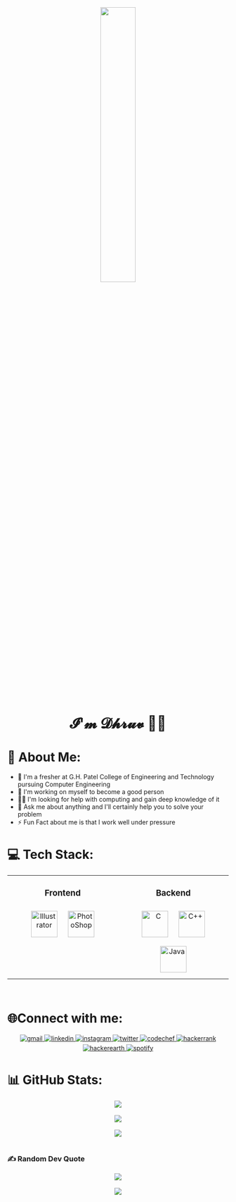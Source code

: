 <div align="center">
<img src="https://rishavanand.github.io/static/images/greetings.gif" align="center" style="width: 40%" />
</div>  
  

### <div align="center"><h1>𝓘'𝓶 𝓓𝓱𝓻𝓾𝓿 🚀🌟</div> 


# 💫 About Me:
- 🌱 I'm a fresher at G.H. Patel College of Engineering and Technology pursuing Computer Engineering<br>
- 🔭 I'm working on myself to become a good person <br>
- 🤝🏽 I'm looking for help with computing and gain deep knowledge of it<br>
- 💬 Ask me about anything and I'll certainly help you to solve your problem<br>
- ⚡ Fun Fact about me is that I work well under pressure<br>

# 💻 Tech Stack:
<div align="center">  <table><tr><td valign="top" width="40%">

   ### <div align="center">Frontend  
<div align="center">  
<img style="margin: 10px" src="https://profilinator.rishav.dev/skills-assets/adobe_illustrator-icon.svg" alt="Illustrator" height="60" />  
<img style="margin: 10px" src="https://profilinator.rishav.dev/skills-assets/photoshop-plain.svg" alt="PhotoShop" height="60" />  
</div></td><td valign="top" width="40%">

  ### <div align="center">Backend  
<div align="center">  
<img style="margin: 10px" src="https://profilinator.rishav.dev/skills-assets/c-original.svg" alt="C" height="60" />   
<img style="margin: 10px" src="https://profilinator.rishav.dev/skills-assets/cplusplus-original.svg" alt="C++" height="60" />  
<img style="margin: 10px" src="https://profilinator.rishav.dev/skills-assets/java-original-wordmark.svg" alt="Java" height="60" />    
</div></td></tr></table>  
<br/>
  
#  <div align="left">🌐Connect with me:

<a href="https://mail.google.com/mail/u/0/#inbox?compose=jrjtXLDRkqJDHqSnLVwgQmQlLckpfdhVWfctjKQsPfxbgzvkgkBZWpkcWTwzSDpgNdSDmpTm" target="_blank">
<img src=https://img.shields.io/badge/Gmail-D14836?style=for-the-badge&logo=gmail&logoColor=white alt=gmail style="margin-bottom: 5px;" />
</a>  
<a href="https://linkedin.com/in/dhruv-jaradi-46039a179" target="_blank">
<img src=https://img.shields.io/badge/linkedin-%231E77B5.svg?&style=for-the-badge&logo=linkedin&logoColor=white alt=linkedin style="margin-bottom: 5px;" />
</a>
<a href="https://www.instagram.com/_jdhruv14_/" target="_blank">
<img src=https://img.shields.io/badge/Instagram-E4405F?style=for-the-badge&logo=instagram&logoColor=white alt=instagram style="margin-bottom: 5px;" />
</a>   
<a href="https://twitter.com/DhruvJaradi1" target="_blank">
<img src=https://img.shields.io/badge/twitter-%2300acee.svg?&style=for-the-badge&logo=twitter&logoColor=white alt=twitter style="margin-bottom: 5px;" />
</a>
<a href="https://www.codechef.com/users/jdhruv14" target="_blank">
<img src=https://img.shields.io/badge/-CodeChef-5B4638?style=for-the-badge&logo=CodeChef&logoColor=white alt=codechef style="margin-bottom: 5px;" />
</a>
<a href="https://www.hackerrank.com/jdhruv1434" target="_blank">
<img src=https://img.shields.io/badge/-Hackerrank-2EC866?style=for-the-badge&logo=HackerRank&logoColor=white alt=hackerrank style="margin-bottom: 5px;" />
</a>
<a href="https://www.hackerearth.com/@jdhruv1434" target="_blank">
<img src=https://img.shields.io/badge/HackerEarth-%232C3454.svg?&style=for-the-badge&logo=HackerEarth&logoColor=Blue alt=hackerearth style="margin-bottom: 5px;" />
</a>
<a href="https://open.spotify.com/user/31pdnhztl75d3z56tgm2ol3talhm" target="_blank">
<img src=https://img.shields.io/badge/Spotify-1ED760?style=for-the-badge&logo=spotify&logoColor=white alt=spotify style="margin-bottom: 5px;" />
</a>
  
</div>

# 📊 GitHub Stats:
<div align="center"><img src="https://github-readme-stats.vercel.app/api?username=JDhruv14&theme=radical&hide_border=false&include_all_commits=false&count_private=false" align="center" /></div>  
<br/>
<div align="center"><img src="https://github-readme-streak-stats.herokuapp.com/?user=JDhruv14&theme=radical&hide_border=false" align="center" /></div>  
<br/>  
<div align="center"><img src="https://github-readme-stats.vercel.app/api/top-langs/?username=JDhruv14&theme=radical&hide_border=false&include_all_commits=false&count_private=false&layout=compact" align="center" /></div>  
<br/>  

### ✍️ Random Dev Quote
<div align="center">
<img src="https://quotes-github-readme.vercel.app/api?type=horizontal&theme=radical" align="center" />
</div>  
<br/>    

<div align="center">
<img src="https://komarev.com/ghpvc/?username=JDhruv14&&style=flat-square" align="center" />
</div>  
